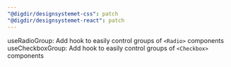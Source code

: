 ```yaml
---
"@digdir/designsystemet-css": patch
"@digdir/designsystemet-react": patch
---
```


useRadioGroup: Add hook to easily control groups of `<Radio>` components
useCheckboxGroup: Add hook to easily control groups of `<Checkbox>` components
